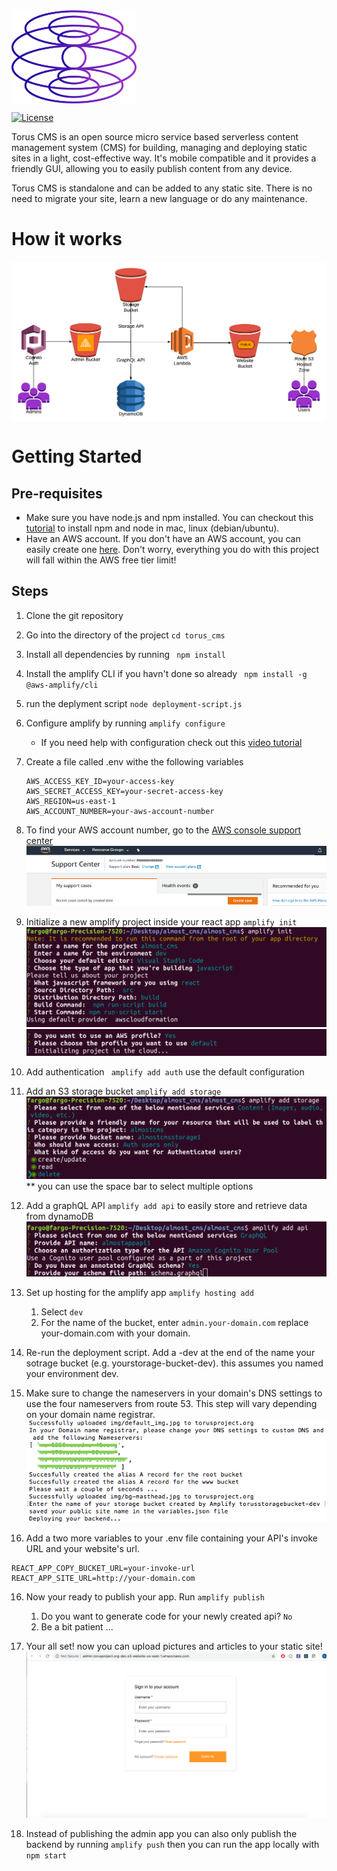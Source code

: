 
<img src="img/torus_logo.png" alt="logo" width="200px" align="center">

[![License](http://img.shields.io/:license-mit-blue.svg?style=flat-square)](http://gkpty.mit-license.org) 

Torus CMS is an open source micro service based serverless content management system (CMS) for building, managing and deploying static sites in a light, cost-effective way. It's mobile compatible and it provides a friendly GUI, allowing you to easily publish content from any device.   

Torus CMS is standalone and can be added to any static site. There is no need to migrate your site, learn a new language or do any maintenance.     

# How it works 
<img src="img/torus_howitworks.png" alt="logo" width="" align="center">

# Getting Started
    
 ## Pre-requisites

*  Make sure you have node.js and npm installed. You can checkout this [tutorial](https://medium.com/@lucaskay/install-node-and-npm-using-nvm-in-mac-or-linux-ubuntu-f0c85153e173) to install npm and node in mac, linux (debian/ubuntu).
* Have an AWS account. If you don't have an AWS account, you can easily create one [here](https://portal.aws.amazon.com/billing/signup?#/start). Don't worry, everything you do with this project will fall within the AWS free tier limit! 

## Steps
1. Clone the git repository
2. Go into the directory of the project ` cd torus_cms `
3. Install all dependencies by running ` npm install`
4. Install the amplify CLI if you havn't done so already ` npm install -g @aws-amplify/cli`
5. run the deplyment script `node deployment-script.js`
6. Configure amplify by running ` amplify configure `
    - If you need help with configuration check out this [video tutorial](https://www.youtube.com/watch?v=fWbM5DLh25U)
7. Create a file called .env withe the following variables

    ```
    AWS_ACCESS_KEY_ID=your-access-key
    AWS_SECRET_ACCESS_KEY=your-secret-access-key
    AWS_REGION=us-east-1
    AWS_ACCOUNT_NUMBER=your-aws-account-number
    ```

8. To find your AWS account number, go to the [AWS console support center](https://console.aws.amazon.com/support/home?)
![image 18](img/18.png)
9. Initialize a new amplify project inside your react app ` amplify init `
![init1](img/init1.png)
![init2](img/init2.png)
10. Add authentication ` amplify add auth` use the default configuration
11. Add an S3 storage bucket ` amplify add storage `
![storage](img/storage.png) ** you can use the space bar to select multiple options
12. Add a graphQL API ` amplify add api ` to easily store and retrieve data from dynamoDB 
![api](img/api.png)
13. Set up hosting for the amplify app `amplify hosting add `
    
    1. Select ` dev `
    2. For the name of the bucket, enter ` admin.your-domain.com ` replace your-domain.com with your domain.

15. Re-run the deployment script. Add a -dev at the end of the name your sotrage bucket (e.g. yourstorage-bucket-dev). this assumes you named your environment dev.

16. Make sure to change the nameservers in your domain's DNS settings to use the four nameservers from route 53. This step will vary depending on your domain name registrar.
![nameservers](img/nameservers.png)


16. Add a two more variables to your .env file containing your API's invoke URL and your website's url. 
```
REACT_APP_COPY_BUCKET_URL=your-invoke-url
REACT_APP_SITE_URL=http://your-domain.com
```

16. Now your ready to publish your app. Run ` amplify publish `

    1. Do you want to generate code for your newly created api? ` No `
    2. Be a bit patient ...

17. Your all set! now you can upload pictures and articles to your static site!
![login screen](img/login-screen.png)

18. Instead of publishing the admin app you can also only publish the backend by running ` amplify push ` then you can run the app locally with ` npm start ` 

